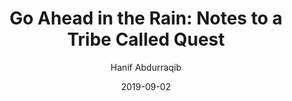 ---
title: "Go Ahead in the Rain: Notes to a Tribe Called Quest"
author: "Hanif Abdurraqib"
isbn: "1974951677"
isbn13: "9781974951673"
rating: "5"
publisher: "Dreamscape Media Llc"
pages: ""
publishYear: "2019"
read: "2019"
goodreads_id: "43897288"
language: "en"
date: "2019-09-02"
---